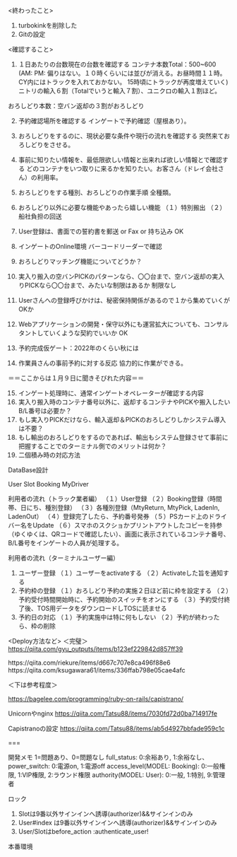<終わったこと>
1. turbokinkを削除した
2. Gitの設定

<確認すること>
1. １日あたりの台数現在の台数を確認する
  コンテナ本数Total：500~600 (AM: PM: 偏りはない。１０時くらいには並びが消える。お昼時間１１時。CY内にはトラックを入れておかない。
  15時頃にトラックが再度増えていく)
  ニトリの輸入６割（Totalでいうと輸入７割）、ユニクロの輸入１割ほど。
  
  おろしどり本数：空バン返却の３割がおろしどり


2. 予約確認場所を確認する
  インゲートで予約確認（屋根あり）。
3. おろしどりをするのに、現状必要な条件や現行の流れを確認する
  突然来ておろしどりをさせる。
4. 事前に知りたい情報を、最低限欲しい情報と出来れば欲しい情報とで確認する
  どのコンテナをいつ取りに来るかを知りたい。お客さん（ドレイ会社さん）の利用率。
5. おろしどりをする種別、おろしどりの作業手順
  全種類。
6. おろしどり以外に必要な機能やあったら嬉しい機能
  （１）特別搬出
  （２）船社負担の回送
7. User登録は、書面での誓約書を郵送 or Fax or 持ち込み
  OK
8. インゲートのOnline環境
  バーコードリーダーで確認
9. おろしどりマッチング機能についてどうか？
10. 実入り搬入の空バンPICKのパターンなら、〇〇台まで、空バン返却の実入りPICKなら〇〇台まで、みたいな制限はあるか
  制限なし
11. Userさんへの登録呼びかけは、秘密保持関係があるので１から集めていくがOKか

12. Webアプリケーションの開発・保守以外にも運営拡大についても、コンサルタントしていくような契約でいいか
  OK
13. 予約完成仮ゲート：2022年のくらい秋には  
14. 作業員さんの事前予約に対する反応
  協力的に作業ができる。

＝＝ここからは１月９日に聞きそびれた内容＝＝

15. インゲート処理時に、通常インゲートオペレーターが確認する内容
16. 実入り搬入時のコンテナ番号以外に、返却するコンテナやPICKや搬入したいB/L番号は必要か？
17. もし実入りPICKだけなら、輸入返却＆PICKのおろしどりしかシステム導入は不要？
18. もし輸出のおろしどりをするのであれば、輸出もシステム登録させて事前に把握することでのターミナル側でのメリットは何か？
19. 二個積み時の対応方法

DataBase設計

User
Slot
Booking
MyDriver

利用者の流れ（トラック業者編）
（１）User登録
（２）Booking登録（時間帯、日にち、種別登録）
（３）各種別登録（MtyReturn, MtyPick, LadenIn, LadenOut）
（４）登録完了したら、予約番号発券
（５）PSカード上のドライバー名をUpdate
（６）スマホのスクショかプリントアウトしたコピーを持参（ゆくゆくは、QRコードで確認したい）、画面に表示されているコンテナ番号、B/L番号をインゲートの人員が処理する。

利用者の流れ（ターミナルユーザー編）
1. ユーザー登録
（１）ユーザーをactivateする
（２）Activateした旨を通知する
2. 予約枠の登録
（１）おろしどり予約の実施２日ほど前に枠を設定する
（２）予約受付時間開始時に、予約開始のスイッチをオンにする
（３）予約受付終了後、TOS用データをダウンロードしTOSに読ませる
3. 予約日の対応
（１）予約実施中は特に何もしない
（２）予約が終わったら、枠の削除


<Deploy方法など>
＜完璧＞
https://qiita.com/gyu_outputs/items/b123ef229842d857ff39

<mysql>
https://qiita.com/riekure/items/d667c707e8ca496f88e6
https://qiita.com/ksugawara61/items/336ffab798e05cae4afc

＜下は参考程度＞

https://bagelee.com/programming/ruby-on-rails/capistrano/

Unicornやnginx
https://qiita.com/Tatsu88/items/7030fd72d0ba714917fe

Capistranoの設定
https://qiita.com/Tatsu88/items/ab5d4927bbfade959c1c

===

開発メモ
1=問題あり、0=問題なし
full_status: 0:余裕あり, 1:余裕なし、
power_switch: 0:電源on, 1:電源off
access_level(MODEL: Booking): 0:一般権限, 1:VIP権限, 2:ラウンド権限
authority(MODEL: User): 0:一般, 1:特別, 9:管理者

ロック
1. Slotは9番以外サインインへ誘導(authorizer)&&サインインのみ
2. User#index は9番以外サインインへ誘導(authorizer)&&サインインのみ
3. User/Slotはbefore_action :authenticate_user!


本番環境